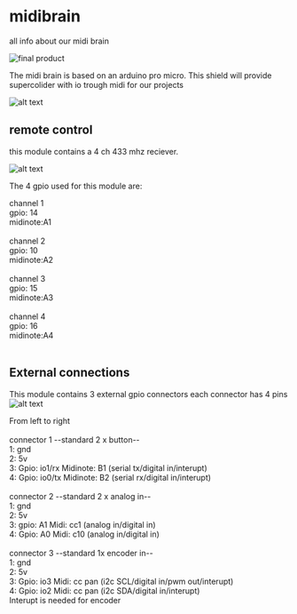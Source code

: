 # midibrain
all info about our midi brain

![final product](https://github.com/buymecookies/midibrain/assets/75701354/ffa3f018-6e46-451a-be11-b2918a3ee354)

The midi brain is based on an arduino pro micro. 
This shield will provide supercolider with io trough midi for our projects 


![alt text](https://www.bitsandparts.nl/partpics/0001FUNDUINOMINILEONARDO%5E3_hi.jpg)

## remote control

this module contains a 4 ch 433 mhz reciever. 

![alt text](https://hobbycomponents.com/2346-large_default/4-channel-433mhz-wireless-receiver-with-remote-fob.jpg)

The 4 gpio used for this module are: <br>

channel 1<br>
gpio: 14<br>
midinote:A1 <br>
<br>
channel 2<br>
gpio: 10<br>
midinote:A2 <br>
<br>
channel 3<br>
gpio: 15 <br>
midinote:A3 <br>
<br>
channel 4 <br>
gpio: 16<br>
midinote:A4 <br>
<br>


## External connections 
This module contains 3 external gpio connectors each connector has 4 pins <br>
![alt text](https://ae01.alicdn.com/kf/S81bbad23b49a4bfc8301678cb47c2a1dB/5-Paar-15edg-Kf2edg-3-5Mm-3-81Mm-3-96Mm-5-08Mm-Pcb-Schroef-Klemmenblok-2.jpg_80x80.jpg_.webp)<br>


From left to right<br>
<br>
connector 1 --standard 2 x button-- <br>
1: gnd <br>
2: 5v <br>
3: Gpio: io1/rx Midinote: B1 (serial tx/digital in/interupt) <br>
4: Gpio: io0/tx Midinote: B2 (serial rx/digital in/interupt) <br>
<br>
connector 2 --standard 2 x analog in-- <br>
1: gnd <br>
2: 5v <br>
3: gpio: A1 Midi: cc1 (analog in/digital in) <br>
4: Gpio: A0 Midi: c10 (analog in/digital in) <br>
<br>
connector 3 --standard 1x encoder in-- <br>
1: gnd <br>
2: 5v <br>
3: Gpio: io3 Midi: cc pan (i2c SCL/digital in/pwm out/interupt)<br>
4: Gpio: io2 Midi: cc pan (i2c SDA/digital in/interupt)<br>
Interupt is needed for encoder
